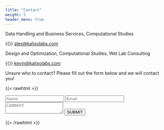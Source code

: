 ```yaml
---
title: "Contact"
weight: 5
header_menu: true
---
```




Data Handling and Business Services, Computational Studies

{{<icon class="fa fa-envelope">}}&nbsp;[alex@kalixolabs.com](mailto:alex@kalixolabs.com)


Design and Optimization, Computational Studies, Wet Lab Consulting

{{<icon class="fa fa-envelope">}}&nbsp;[kevin@kalixolabs.com](mailto:kevin@kalixolabs.com)



Unsure who to contact? Please fill out the form below and we will contact you!

{{< rawhtml >}}
<form name="contact" method="POST" data-netlify="true">      
  <input name="name" type="text" class="feedback-input" placeholder="Name" />   
  <input name="email" type="text" class="feedback-input" placeholder="Email" />
  <textarea name="text" class="feedback-input" placeholder="Comment"></textarea>
  <input type="submit" value="SUBMIT"/>
</form>
{{< /rawhtml >}}



